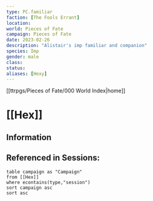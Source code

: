 ```yaml
---
type: PC.familiar
faction: [The Fools Errant]
location: 
world: Pieces of Fate
campaign: Pieces of Fate
date: 2023-02-26
description: "Alistair's imp familiar and companion"
species: Imp
gender: male
class: 
status:
aliases: [Hexy]
---
```

[[ttrpgs/Pieces of Fate/000 World Index|home]]
# [[Hex]]

## Information

## Referenced in Sessions:

```dataview
table campaign as "Campaign"
from [[Hex]]
where econtains(type,"session")
sort campaign asc
sort asc
```